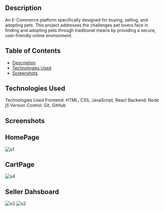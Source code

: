 ## Description

An E-Commerce platform specifically designed for buying, selling, and adopting pets. This project addresses the challenges pet lovers face in finding and adopting pets through traditional means by providing a secure, user-friendly online environment. 
## Table of Contents

- [Description](#description)
- [Technologies Used](#technologies-used)
- [Screenshots](#screenshots)




## Technologies Used

Technologies Used
Frontend: HTML, CSS, JavaScript, React
Backend: Node jS
Version Control: Git, GitHub

## Screenshots
## HomePage
![s1](https://github.com/Kumaripriyanshi/PetShop/assets/90835349/b6b73a7e-821e-4cac-aee6-217ba4077d1a)
## CartPage
![s4](https://github.com/Kumaripriyanshi/PetShop/assets/90835349/3ca8c407-4ecd-4872-b455-08a40091a979)
## Seller Dahsboard
![s3](https://github.com/Kumaripriyanshi/PetShop/assets/90835349/938f2f8f-9469-4733-af47-cb26c24363b2)
![s2](https://github.com/Kumaripriyanshi/PetShop/assets/90835349/2c848b0a-d055-4162-9a2d-92ba502fbc05)

